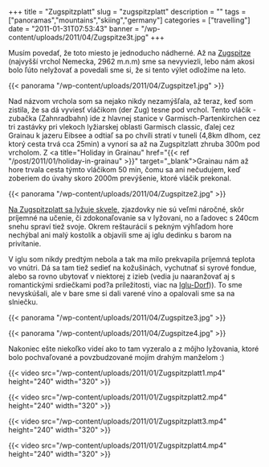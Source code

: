+++
title = "Zugspitzplatt"
slug = "zugspitzplatt"
description = ""
tags = ["panoramas","mountains","skiing","germany"]
categories = ["travelling"]
date = "2011-01-31T07:53:43"
banner = "/wp-content/uploads/2011/04/Zugspitze3t.jpg"
+++

Musím povedať, že toto miesto je jednoducho nádherné. Až na <a title="okružný výlet na Zugspitze"
href="https://zugspitze.de/en/Zugspitze/Winter/Round%20trip"
target="_blank">Zugspitze</a> (najvyšší vrchol Nemecka, 2962 m.n.m) sme sa nevyviezli, lebo nám
akosi bolo ľúto nelyžovať a povedali sme si, že si tento výlet odložíme na leto.


{{< panorama "/wp-content/uploads/2011/04/Zugspitze1.jpg"  >}}

Nad názvom vrchola som sa nejako nikdy nezamýšľala, až teraz, keď som zistila, že sa dá vyviesť
vláčikom (der Zug) tesne pod vrchol. Tento vláčik - zubačka (Zahnradbahn) ide z hlavnej stanice v
Garmisch-Partenkirchen cez tri zastávky pri vlekoch lyžiarskej oblasti Garmisch classic, ďalej cez
Grainau k jazeru Eibsee a odtiaľ sa po chvíli stratí v tuneli (4,8km dlhom, cez ktorý cesta trvá
cca 25min) a vynorí sa až na Zugspitzlatt zhruba 300m pod vrcholom. Z <a title="Holiday in Grainau"
href="{{< ref "/post/2011/01/holiday-in-grainau" >}}"
target="_blank">Grainau</a> nám až hore trvala cesta týmto vláčikom 50 min, čomu sa ani nečudujem,
keď zoberiem do úvahy skoro 2000m prevýšenie, ktoré vláčik prekonal.

{{< panorama "/wp-content/uploads/2011/04/Zugspitze2.jpg"  >}}

<a title="mapa zjazdoviek na Zugspitzplatt"
href="https://www.skigebiete-test.de/skigebiet/zugspitze-garmisch_pistenplan.html" target="_blank">Na
Zugspitzplatt sa lyžuje skvele,</a> zjazdovky nie sú veľmi náročné, skôr príjemné na učenie, či
zdokonaľovanie sa v lyžovani, no a ľadovec s 240cm snehu spraví tiež svoje. Okrem reštaurácií s
pekným výhľadom hore nechýbal ani malý kostolík a objavili sme aj iglu dedinku s barom na
privítanie.

V iglu som nikdy predtým nebola a tak ma milo prekvapila príjemná teplota vo vnútri. Dá sa tam tiež
sedieť na kožušinách, vychutnať si syrové fondue, alebo sa rovno ubytovať v niektorej z izieb
(vedia ju naaranžovať aj s romantickými srdiečkami pod?a príležitosti, viac na <a title="Iglu
dedinka na Zugspitzplatt " href="https://www.iglu-dorf.com/" target="_blank">Iglu-Dorf</a>)). To sme
nevyskúšali, ale v bare sme si dali varené víno a opalovali sme sa na slniečku.
 
{{< panorama "/wp-content/uploads/2011/04/Zugspitze3.jpg"  >}}

{{< panorama "/wp-content/uploads/2011/04/Zugspitze4.jpg"  >}}

Nakoniec ešte niekoľko videí ako to tam vyzeralo a z môjho lyžovania, ktoré bolo pochvaľované a
povzbudzované mojím drahým manželom :) 


{{< video src="/wp-content/uploads/2011/01/Zugspitzplatt1.mp4" height="240" width="320" >}}



{{< video src="/wp-content/uploads/2011/01/Zugspitzplatt2.mp4" height="240" width="320" >}}



{{< video src="/wp-content/uploads/2011/01/Zugspitzplatt3.mp4" height="240" width="320" >}}



{{< video src="/wp-content/uploads/2011/01/Zugspitzplatt4.mp4" height="240" width="320" >}}


